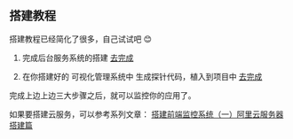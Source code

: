 ## 搭建教程


搭建教程已经简化了很多，自己试试吧 😊

1. 完成后台服务系统的搭建 [去完成](https://github.com/a597873885/webfunny-servers)

2. 在你搭建好的 可视化管理系统中 生成探针代码，植入到项目中 [去完成](http://www.webfunny.cn/webfunny/createProject)

完成上边上边三大步骤之后，就可以监控你的应用了。

如果要搭建云服务，可以参考系列文章： [搭建前端监控系统（一）阿里云服务器搭建篇](https://www.cnblogs.com/warm-stranger/p/8837784.html)
